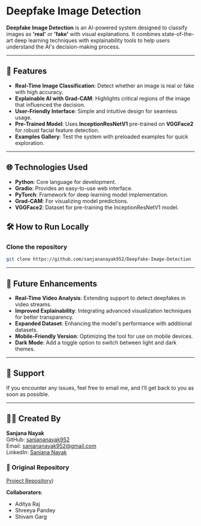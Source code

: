 # Deepfake Image Detection


<strong>Deepfake Image Detection</strong> is an AI-powered system designed to classify images as **'real'** or **'fake'** with visual explanations. It combines state-of-the-art deep learning techniques with explainability tools to help users understand the AI's decision-making process.

---

## 🚀 Features

- **Real-Time Image Classification**: Detect whether an image is real or fake with high accuracy.
- **Explainable AI with Grad-CAM**: Highlights critical regions of the image that influenced the decision.
- **User-Friendly Interface**: Simple and intuitive design for seamless usage.
- **Pre-Trained Model**: Uses **InceptionResNetV1** pre-trained on **VGGFace2** for robust facial feature detection.
- **Examples Gallery**: Test the system with preloaded examples for quick exploration.

---

## 🌐 Technologies Used

- **Python**: Core language for development.
- **Gradio**: Provides an easy-to-use web interface.
- **PyTorch**: Framework for deep learning model implementation.
- **Grad-CAM**: For visualizing model predictions.
- **VGGFace2**: Dataset for pre-training the InceptionResNetV1 model.



## 🛠️ How to Run Locally

### Clone the repository
```bash
git clone https://github.com/sanjananayak952/Deepfake-Image-Detection
```
---

## 🔄 Future Enhancements

- **Real-Time Video Analysis**: Extending support to detect deepfakes in video streams.
- **Improved Explainability**: Integrating advanced visualization techniques for better transparency.
- **Expanded Dataset**: Enhancing the model's performance with additional datasets.
- **Mobile-Friendly Version**: Optimizing the tool for use on mobile devices.
- **Dark Mode**: Add a toggle option to switch between light and dark themes.

---

## 🙏 Support

If you encounter any issues, feel free to email me, and I’ll get back to you as soon as possible.

---

## 👨‍💻 Created By

**Sanjana Nayak**  
GitHub: [sanjananayak952](https://github.com/sanjananayak952)  
Email: [sanjananayak952@gmail.com](mailto:sanjananayak952@gmail.com)  
LinkedIn: [Sanjana Nayak](https://www.linkedin.com/in/sanjana-nayak-82a06025b/)
### 🔗 Original Repository  
[Project Repository](https://github.com/Aditya-0009/Deepfake-image-detection)) 

**Collaborators**:  
- Aditya Raj  
- Shreeya Pandey  
- Shivam Garg
